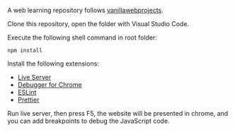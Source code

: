 A web learning repository follows [vanillawebprojects](https://github.com/bradtraversy/vanillawebprojects).

Clone this repository, open the folder with Visual Studio Code.

Execute the following shell command in root folder:

```shell
npm install
```

Install the following extensions:

-   [Live Server](https://github.com/ritwickdey/vscode-live-server)
-   [Debugger for Chrome](https://github.com/Microsoft/vscode-chrome-debug)
-   [ESLint](https://github.com/Microsoft/vscode-eslint)
-   [Prettier](https://github.com/prettier/prettier-vscode)

Run live server, then press F5, the website will be presented in chrome, and you can add breakpoints to debug the JavaScript code.
